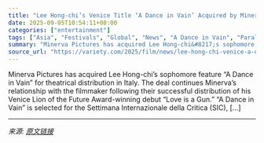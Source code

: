 ```yaml
---
title: "Lee Hong-chi’s Venice Title ‘A Dance in Vain’ Acquired by Minerva Pictures for Italy (EXCLUSIVE)"
date: 2025-09-05T10:54:11+08:00
categories: ["entertainment"]
tags: ["Asia", "Festivals", "Global", "News", "A Dance in Vain", "Parallax", "Venice Film Festival"]
summary: "Minerva Pictures has acquired Lee Hong-chi&#8217;s sophomore feature &#8220;A Dance in Vain&#8221; for theatrical distribution in Italy. The deal continues Minerva&#8217;s relationship with the filmma"
source_url: "https://variety.com/2025/film/news/lee-hong-chi-venice-a-dance-in-vain-minerva-pictures-italy-1236509046/"
---
```


Minerva Pictures has acquired Lee Hong-chi&#8217;s sophomore feature &#8220;A Dance in Vain&#8221; for theatrical distribution in Italy. The deal continues Minerva&#8217;s relationship with the filmmaker following their successful distribution of his Venice Lion of the Future Award-winning debut &#8220;Love is a Gun.&#8221; &#8220;A Dance in Vain&#8221; is selected for the Settimana Internazionale della Critica (SIC), [&#8230;]

---

*来源: [原文链接](https://variety.com/2025/film/news/lee-hong-chi-venice-a-dance-in-vain-minerva-pictures-italy-1236509046/)*
